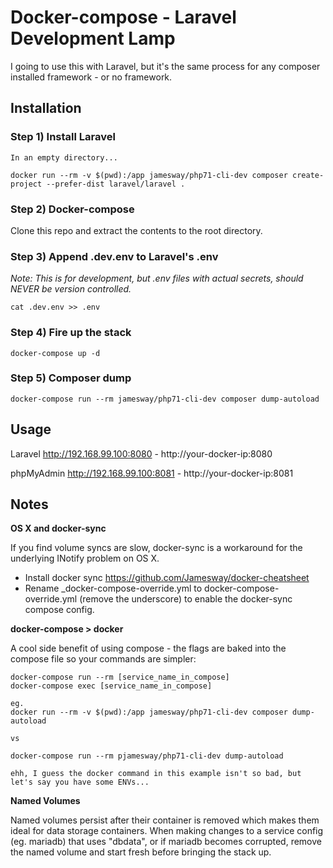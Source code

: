 # Docker-compose - Laravel Development Lamp
I going to use this with Laravel, but it's the same process for any composer installed framework - or no framework.

## Installation

### **Step 1) Install Laravel**

```
In an empty directory...

docker run --rm -v $(pwd):/app jamesway/php71-cli-dev composer create-project --prefer-dist laravel/laravel .
```

### **Step 2) Docker-compose**

Clone this repo and extract the contents to the root directory.


### **Step 3) Append .dev.env to Laravel's .env**
*Note: This is for development, but .env files with actual secrets, should NEVER be version controlled.*

```
cat .dev.env >> .env
```

### **Step 4) Fire up the stack**
```
docker-compose up -d
```

### **Step 5) Composer dump**
```
docker-compose run --rm jamesway/php71-cli-dev composer dump-autoload
```


## Usage

Laravel http://192.168.99.100:8080 - http://your-docker-ip:8080

phpMyAdmin http://192.168.99.100:8081 - http://your-docker-ip:8081


## Notes

**OS X and docker-sync**

If you find volume syncs are slow, docker-sync is a workaround for the underlying INotify problem on OS X.
- Install docker sync https://github.com/Jamesway/docker-cheatsheet
- Rename \_docker-compose-override.yml to docker-compose-override.yml (remove the underscore) to enable the docker-sync compose config.

**docker-compose > docker**

A cool side benefit of using compose - the flags are baked into the compose file so your commands are simpler:
```
docker-compose run --rm [service_name_in_compose]
docker-compose exec [service_name_in_compose]

eg.
docker run --rm -v $(pwd):/app jamesway/php71-cli-dev composer dump-autoload

vs

docker-compose run --rm pjamesway/php71-cli-dev dump-autoload

ehh, I guess the docker command in this example isn't so bad, but let's say you have some ENVs...
```


**Named Volumes**
 
Named volumes persist after their container is removed which makes them ideal for data storage containers.
When making changes to a service config (eg. mariadb) that uses "dbdata", or if mariadb becomes corrupted, remove the named volume and start fresh before bringing the stack up.
